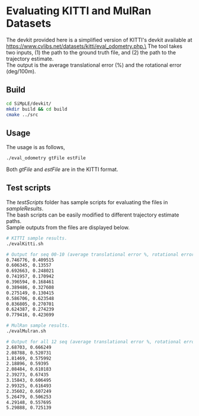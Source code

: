 # Evaluating KITTI and MulRan Datasets

The devkit provided here is a simplified version of KITTI's devkit available at https://www.cvlibs.net/datasets/kitti/eval_odometry.php.\
The tool takes two inputs, (1) the path to the ground truth file, and (2) the path to the trajectory estimate.\
The output is the average translational error (%) and the rotational error (deg/100m).

## Build
```bash
cd SiMpLE/devkit/
mkdir build && cd build
cmake ../src
```

## Usage
The usage is as follows,
```bash
./eval_odometry gtFile estFile
```
Both *gtFile* and *estFile* are in the KITTI format.

## Test scripts
The *testScripts* folder has sample scripts for evaluating the files in *sampleResults*.\
The bash scripts can be easily modified to different trajectory estimate paths.\
Sample outputs from the files are displayed below.
```bash
# KITTI sample results.
./evalKitti.sh

# Output for seq 00-10 (average translational error %, rotational error deg/100m).
0.746776, 0.409515
0.606345, 0.13557
0.692663, 0.248021
0.741957, 0.170942
0.396594, 0.168461
0.389486, 0.327608
0.275149, 0.130415
0.586706, 0.623548
0.836805, 0.270701
0.624387, 0.274239
0.779416, 0.423699

# MulRan sample results.
./evalMulran.sh

# Output for all 12 seq (average translational error %, rotational error deg/100m).
2.68703, 0.666249
2.08788, 0.520731
1.81469, 0.575992
2.18896, 0.59395
2.08484, 0.610183
2.39273, 0.67435
3.15843, 0.606495
2.99325, 0.616493
2.35602, 0.607249
5.26479, 0.506253
4.29148, 0.557695
5.29888, 0.725139
```